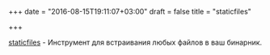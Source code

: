 +++
date = "2016-08-15T19:11:07+03:00"
draft = false
title = "staticfiles"

+++

<p><a href="https://github.com/bouk/staticfiles">staticfiles</a>&nbsp;- Инструмент для встраивания любых файлов в ваш бинарник.</p>

